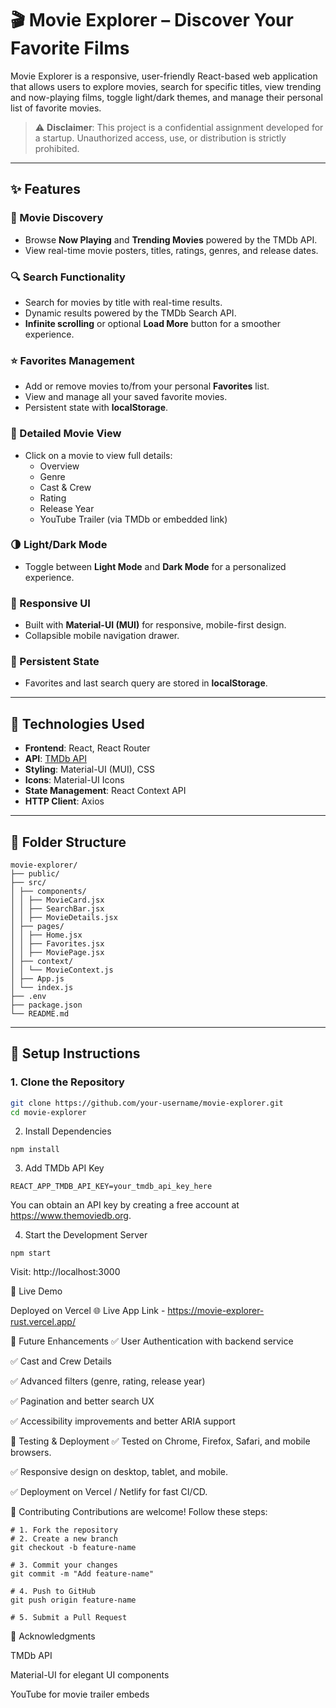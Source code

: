 # 🎬 Movie Explorer – Discover Your Favorite Films

Movie Explorer is a responsive, user-friendly React-based web application that allows users to explore movies, search for specific titles, view trending and now-playing films, toggle light/dark themes, and manage their personal list of favorite movies.

> ⚠️ **Disclaimer**: This project is a confidential assignment developed for a startup. Unauthorized access, use, or distribution is strictly prohibited.

---

## ✨ Features

### 🎥 Movie Discovery
- Browse **Now Playing** and **Trending Movies** powered by the TMDb API.
- View real-time movie posters, titles, ratings, genres, and release dates.

### 🔍 Search Functionality
- Search for movies by title with real-time results.
- Dynamic results powered by the TMDb Search API.
- **Infinite scrolling** or optional **Load More** button for a smoother experience.

### ⭐ Favorites Management
- Add or remove movies to/from your personal **Favorites** list.
- View and manage all your saved favorite movies.
- Persistent state with **localStorage**.

### 📃 Detailed Movie View
- Click on a movie to view full details:
  - Overview
  - Genre
  - Cast & Crew
  - Rating
  - Release Year
  - YouTube Trailer (via TMDb or embedded link)

### 🌗 Light/Dark Mode
- Toggle between **Light Mode** and **Dark Mode** for a personalized experience.

### 📱 Responsive UI
- Built with **Material-UI (MUI)** for responsive, mobile-first design.
- Collapsible mobile navigation drawer.

### 💾 Persistent State
- Favorites and last search query are stored in **localStorage**.

---

## 🔧 Technologies Used

- **Frontend**: React, React Router
- **API**: [TMDb API](https://developers.themoviedb.org/3)
- **Styling**: Material-UI (MUI), CSS
- **Icons**: Material-UI Icons
- **State Management**: React Context API
- **HTTP Client**: Axios

---

## 📁 Folder Structure

```
movie-explorer/
├── public/
├── src/
│ ├── components/
│ │ ├── MovieCard.jsx
│ │ ├── SearchBar.jsx
│ │ ├── MovieDetails.jsx
│ ├── pages/
│ │ ├── Home.jsx
│ │ ├── Favorites.jsx
│ │ ├── MoviePage.jsx
│ ├── context/
│ │ └── MovieContext.js
│ ├── App.js
│ └── index.js
├── .env
├── package.json
└── README.md

```
---

## 🚀 Setup Instructions

### 1. Clone the Repository

```bash
git clone https://github.com/your-username/movie-explorer.git
cd movie-explorer

```
2. Install Dependencies
```
npm install 
```
3. Add TMDb API Key
```
REACT_APP_TMDB_API_KEY=your_tmdb_api_key_here
```
You can obtain an API key by creating a free account at https://www.themoviedb.org.

4. Start the Development Server
```
npm start
```
Visit: http://localhost:3000


🔗 Live Demo

Deployed on Vercel
🌐 Live App Link - https://movie-explorer-rust.vercel.app/


🎯 Future Enhancements
✅ User Authentication with backend service

✅ Cast and Crew Details

✅ Advanced filters (genre, rating, release year)

✅ Pagination and better search UX

✅ Accessibility improvements and better ARIA support

🧪 Testing & Deployment
✅ Tested on Chrome, Firefox, Safari, and mobile browsers.

✅ Responsive design on desktop, tablet, and mobile.

✅ Deployment on Vercel / Netlify for fast CI/CD.

🤝 Contributing
Contributions are welcome!
Follow these steps:
```
# 1. Fork the repository
# 2. Create a new branch
git checkout -b feature-name

# 3. Commit your changes
git commit -m "Add feature-name"

# 4. Push to GitHub
git push origin feature-name

# 5. Submit a Pull Request
```
🙏 Acknowledgments

TMDb API

Material-UI for elegant UI components

YouTube for movie trailer embeds


